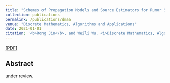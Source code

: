 ```yaml
---
title: "Schemes of Propagation Models and Source Estimators for Rumor Source Detection in Online Social Networks: A Short Survey of a Decade of Research"
collection: publications
permalink: /publications/dmaa
venue: "Discrete Mathematics, Algorithms and Applications"
date: 2021-01-01
citation: '<b>Rong Jin</b>, and Weili Wu. <i>Discrete Mathematics, Algorithms and Applications</i>.'
---
```

[[PDF]](http://rongjinutd.github.io/files/)

## Abstract
under review.
